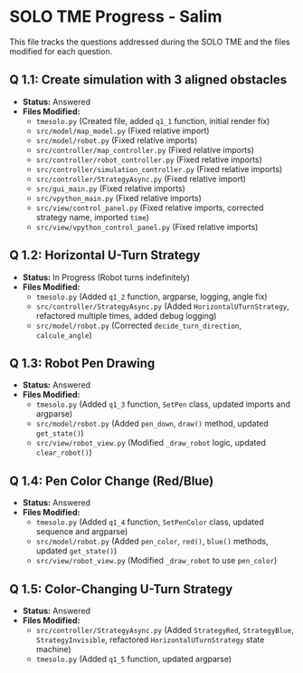 # SOLO TME Progress - Salim

This file tracks the questions addressed during the SOLO TME and the files modified for each question.

## Q 1.1: Create simulation with 3 aligned obstacles

- **Status:** Answered
- **Files Modified:**
    - `tmesolo.py` (Created file, added `q1_1` function, initial render fix)
    - `src/model/map_model.py` (Fixed relative import)
    - `src/model/robot.py` (Fixed relative imports)
    - `src/controller/map_controller.py` (Fixed relative imports)
    - `src/controller/robot_controller.py` (Fixed relative imports)
    - `src/controller/simulation_controller.py` (Fixed relative imports)
    - `src/controller/StrategyAsync.py` (Fixed relative import)
    - `src/gui_main.py` (Fixed relative imports)
    - `src/vpython_main.py` (Fixed relative imports)
    - `src/view/control_panel.py` (Fixed relative imports, corrected strategy name, imported `time`)
    - `src/view/vpython_control_panel.py` (Fixed relative imports)

## Q 1.2: Horizontal U-Turn Strategy

- **Status:** In Progress (Robot turns indefinitely)
- **Files Modified:**
    - `tmesolo.py` (Added `q1_2` function, argparse, logging, angle fix)
    - `src/controller/StrategyAsync.py` (Added `HorizontalUTurnStrategy`, refactored multiple times, added debug logging)
    - `src/model/robot.py` (Corrected `decide_turn_direction`, `calcule_angle`)

## Q 1.3: Robot Pen Drawing

- **Status:** Answered
- **Files Modified:**
    - `tmesolo.py` (Added `q1_3` function, `SetPen` class, updated imports and argparse)
    - `src/model/robot.py` (Added `pen_down`, `draw()` method, updated `get_state()`)
    - `src/view/robot_view.py` (Modified `_draw_robot` logic, updated `clear_robot()`)

## Q 1.4: Pen Color Change (Red/Blue)

- **Status:** Answered
- **Files Modified:**
    - `tmesolo.py` (Added `q1_4` function, `SetPenColor` class, updated sequence and argparse)
    - `src/model/robot.py` (Added `pen_color`, `red()`, `blue()` methods, updated `get_state()`)
    - `src/view/robot_view.py` (Modified `_draw_robot` to use `pen_color`)

## Q 1.5: Color-Changing U-Turn Strategy

- **Status:** Answered
- **Files Modified:**
    - `src/controller/StrategyAsync.py` (Added `StrategyRed`, `StrategyBlue`, `StrategyInvisible`, refactored `HorizontalUTurnStrategy` state machine)
    - `tmesolo.py` (Added `q1_5` function, updated argparse) 